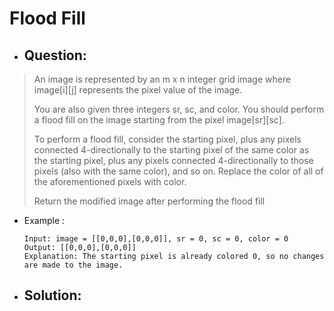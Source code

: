 # Flood Fill
- ## Question:
>An image is represented by an m x n integer grid image where image[i][j] represents the pixel value of the image.
>
>You are also given three integers sr, sc, and color. You should perform a flood fill on the image starting from the pixel image[sr][sc].
>
>To perform a flood fill, consider the starting pixel, plus any pixels connected 4-directionally to the starting pixel of the same color as the starting pixel, plus any pixels connected 4-directionally to those pixels (also with the same color), and so on. Replace the color of all of the aforementioned pixels with color.
>
>Return the modified image after performing the flood fill

- Example :

      Input: image = [[0,0,0],[0,0,0]], sr = 0, sc = 0, color = 0
      Output: [[0,0,0],[0,0,0]]
      Explanation: The starting pixel is already colored 0, so no changes are made to the image.
      
- ## Solution:
```cpp
